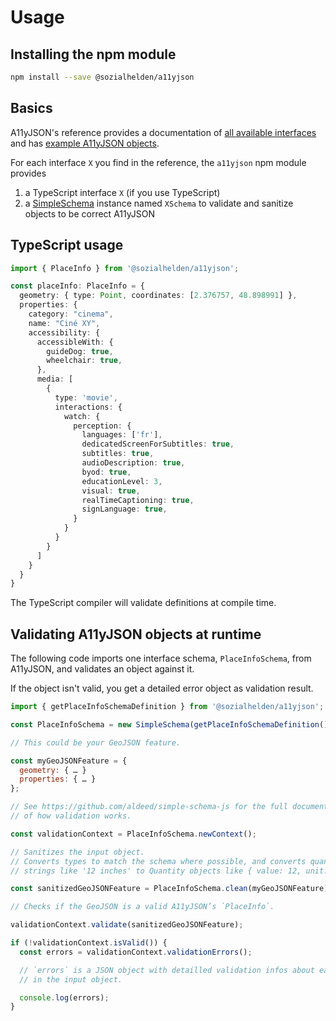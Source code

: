 # Usage

## Installing the npm module

```bash
npm install --save @sozialhelden/a11yjson
```

## Basics

A11yJSON's reference provides a documentation of [all available interfaces](./describing-objects/interfaces.md) and has [example A11yJSON objects](./1-example-data.md).

For each interface `X` you find in the reference, the `a11yjson` npm module provides

1. a TypeScript interface `X` (if you use TypeScript)
2. a [SimpleSchema](https://www.npmjs.com/package/simpl-schema) instance named `XSchema` to validate and sanitize objects to be correct A11yJSON

## TypeScript usage

```typescript
import { PlaceInfo } from '@sozialhelden/a11yjson';

const placeInfo: PlaceInfo = {
  geometry: { type: Point, coordinates: [2.376757, 48.898991] },
  properties: {
    category: "cinema",
    name: "Ciné XY",
    accessibility: {
      accessibleWith: {
        guideDog: true,
        wheelchair: true,
      },
      media: [
        {
          type: 'movie',
          interactions: {
            watch: {
              perception: {
                languages: ['fr'],
                dedicatedScreenForSubtitles: true,
                subtitles: true,
                audioDescription: true,
                byod: true,
                educationLevel: 3,
                visual: true,
                realTimeCaptioning: true,
                signLanguage: true,
              }
            }
          }
        }
      ]
    }
  }
}
```

The TypeScript compiler will validate definitions at compile time.

## Validating A11yJSON objects at runtime

The following code imports one interface schema, `PlaceInfoSchema`, from A11yJSON, and validates an object against it.

If the object isn't valid, you get a detailed error object as validation result.

```javascript
import { getPlaceInfoSchemaDefinition } from '@sozialhelden/a11yjson';

const PlaceInfoSchema = new SimpleSchema(getPlaceInfoSchemaDefinition());

// This could be your GeoJSON feature.

const myGeoJSONFeature = {
  geometry: { … }
  properties: { … }
};

// See https://github.com/aldeed/simple-schema-js for the full documentation
// of how validation works.

const validationContext = PlaceInfoSchema.newContext();

// Sanitizes the input object.
// Converts types to match the schema where possible, and converts quantity
// strings like '12 inches' to Quantity objects like { value: 12, unit: 'inch' }.

const sanitizedGeoJSONFeature = PlaceInfoSchema.clean(myGeoJSONFeature);

// Checks if the GeoJSON is a valid A11yJSON’s `PlaceInfo`.

validationContext.validate(sanitizedGeoJSONFeature);

if (!validationContext.isValid()) {
  const errors = validationContext.validationErrors();

  // `errors` is a JSON object with detailled validation infos about each field
  // in the input object.

  console.log(errors);
}
```
